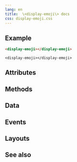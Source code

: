 ```yaml
---
lang: en
title:  \<display-emoji\> docs
css: display-emoji.css
---
```


<main>

## Example

```html
<display-emoji></display-emoji>
```

```{=html}
<display-emoji></display-emoji>
```

## Attributes

## Methods

## Data

## Events

## Layouts

## See also

</main>

<script type="module">
import {DisplayEmoji} from './DisplayEmoji.js'

window.displayEmoji = document.querySelector('display-emoji')
</script>
